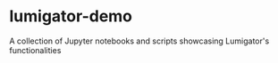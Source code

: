 # lumigator-demo
A collection of Jupyter notebooks and scripts showcasing Lumigator's functionalities
